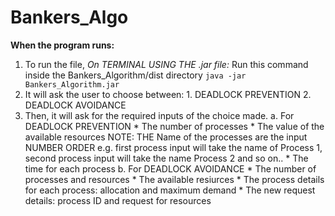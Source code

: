# Bankers_Algo

**When the program runs:**
1. To run the file,
        *On TERMINAL USING THE .jar file:*
		Run this command inside the Bankers_Algorithm/dist directory
		```
		java -jar Bankers_Algorithm.jar
		```
2. It will ask the user to choose between:
        1. DEADLOCK PREVENTION
    	2. DEADLOCK AVOIDANCE
3. Then, it will ask for the required inputs of the choice made.
    	a. For DEADLOCK PREVENTION
		* The number of processes
		* The value of the available resources
			NOTE: THE Name of the processes are the input NUMBER ORDER e.g. first process input will take the name of Process 1, second process input will take the name Process 2 and so on.. 
		* The time for each process
    	b. For DEADLOCK AVOIDANCE
		* The number of processes and resources
		* The available resiurces
		* The process details for each process: allocation and maximum demand
		* The new request details: process ID and request for resources

